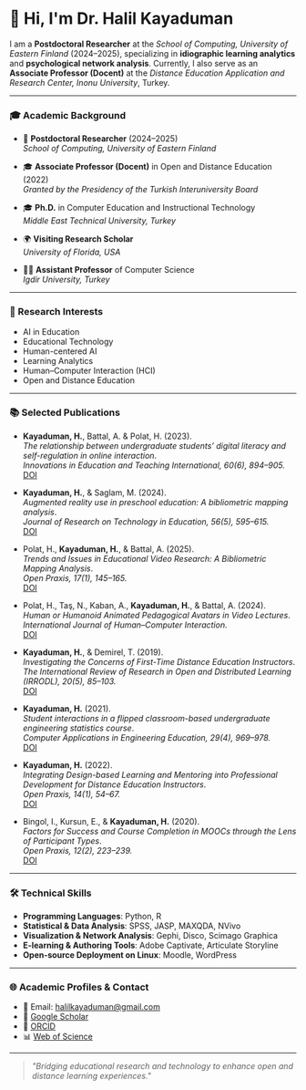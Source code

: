 # 👋 Hi, I'm Dr. Halil Kayaduman

I am a **Postdoctoral Researcher** at the *School of Computing, University of Eastern Finland* (2024–2025), specializing in **idiographic learning analytics** and **psychological network analysis**. Currently, I also serve as an **Associate Professor (Docent)** at the *Distance Education Application and Research Center, Inonu University*, Turkey.

---

### 🎓 Academic Background

- 🧪 **Postdoctoral Researcher** (2024–2025)  
  *School of Computing, University of Eastern Finland*  
  
- 🎓 **Associate Professor (Docent)** in Open and Distance Education (2022)  
  *Granted by the Presidency of the Turkish Interuniversity Board*

- 🎓 **Ph.D.** in Computer Education and Instructional Technology  
  *Middle East Technical University, Turkey*

- 🌍 **Visiting Research Scholar**  
  *University of Florida, USA*

- 👨‍🏫 **Assistant Professor** of Computer Science  
  *Igdir University, Turkey*  
 ---

### 🔬 Research Interests

- AI in Education  
- Educational Technology  
- Human-centered AI  
- Learning Analytics  
- Human–Computer Interaction (HCI)  
- Open and Distance Education  

---

### 📚 Selected Publications

- **Kayaduman, H.**, Battal, A. & Polat, H. (2023).  
  *The relationship between undergraduate students’ digital literacy and self-regulation in online interaction*.  
  _Innovations in Education and Teaching International, 60(6), 894–905._  
  [DOI](https://doi.org/10.1080/14703297.2022.2113113)

- **Kayaduman, H.**, & Saglam, M. (2024).  
  *Augmented reality use in preschool education: A bibliometric mapping analysis*.  
  _Journal of Research on Technology in Education, 56(5), 595–615._  
  [DOI](https://doi.org/10.1080/15391523.2023.2186988)

- Polat, H., **Kayaduman, H.**, & Battal, A. (2025).  
  *Trends and Issues in Educational Video Research: A Bibliometric Mapping Analysis*.  
  _Open Praxis, 17(1), 145–165._  
  [DOI](https://doi.org/10.55982/openpraxis.17.1.721)

- Polat, H., Taş, N., Kaban, A., **Kayaduman, H.**, & Battal, A. (2024).  
  *Human or Humanoid Animated Pedagogical Avatars in Video Lectures*.  
  _International Journal of Human–Computer Interaction._  
  [DOI](https://doi.org/10.1080/10447318.2024.2415762)

- **Kayaduman, H.**, & Demirel, T. (2019).  
  *Investigating the Concerns of First-Time Distance Education Instructors*.  
  _The International Review of Research in Open and Distributed Learning (IRRODL), 20(5), 85–103._  
  [DOI](https://doi.org/10.19173/irrodl.v20i5.4467)

- **Kayaduman, H.** (2021).  
  *Student interactions in a flipped classroom-based undergraduate engineering statistics course*.  
  _Computer Applications in Engineering Education, 29(4), 969–978._  
  [DOI](https://doi.org/10.1002/cae.22239)

- **Kayaduman, H.** (2022).  
  *Integrating Design-based Learning and Mentoring into Professional Development for Distance Education Instructors*.  
  _Open Praxis, 14(1), 54–67._  
  [DOI](http://doi.org/10.55982/openpraxis.14.1.139)

- Bingol, I., Kursun, E., & **Kayaduman, H.** (2020).  
  *Factors for Success and Course Completion in MOOCs through the Lens of Participant Types*.  
  _Open Praxis, 12(2), 223–239._  
  [DOI](http://dx.doi.org/10.5944/openpraxis.12.2.1067)

---

### 🛠️ Technical Skills

- **Programming Languages**: Python, R  
- **Statistical & Data Analysis**: SPSS, JASP, MAXQDA, NVivo  
- **Visualization & Network Analysis**: Gephi, Disco, Scimago Graphica  
- **E-learning & Authoring Tools**: Adobe Captivate, Articulate Storyline  
- **Open-source Deployment on Linux**: Moodle, WordPress

---

### 🌐 Academic Profiles & Contact

- 📧 Email: [halilkayaduman@gmail.com](mailto:halilkayaduman@gmail.com)
- 🔗 [Google Scholar](https://scholar.google.com.tr/citations?user=MbdtvY4AAAAJ&hl=en)
- 🧬 [ORCID](https://orcid.org/0000-0001-5316-1893)
- 📊 [Web of Science](https://www.webofscience.com/wos/author/record/AAB-4046-2020)

---

> *"Bridging educational research and technology to enhance open and distance learning experiences."*

